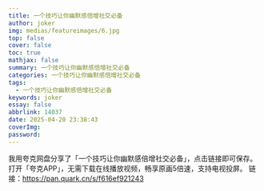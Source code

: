 ```yaml
---
title: 一个技巧让你幽默感倍增社交必备
author: joker
img: medias/featureimages/6.jpg
top: false
cover: false
toc: true
mathjax: false
summary: 一个技巧让你幽默感倍增社交必备
categories: 一个技巧让你幽默感倍增社交必备
tags:
  - 一个技巧让你幽默感倍增社交必备
keywords: joker
essay: false
abbrlink: 14037
date: 2025-04-20 23:38:43
coverImg:
password:
---
```


我用夸克网盘分享了「一个技巧让你幽默感倍增社交必备」，点击链接即可保存。打开「夸克APP」，无需下载在线播放视频，畅享原画5倍速，支持电视投屏。
链接：https://pan.quark.cn/s/f616ef921243
